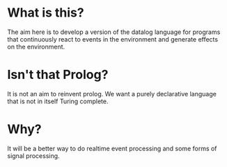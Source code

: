 # What is this?

The aim here is to develop a version of the datalog language for programs that continuously react to events in the environment and generate effects on the environment.  

# Isn't that Prolog?

It is not an aim to reinvent prolog. We want a purely declarative language that is not in itself Turing complete.

# Why?

It will be a better way to do realtime event processing and some forms of signal processing. 

